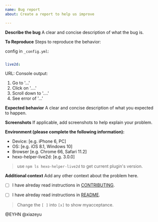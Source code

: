 ```yaml
---
name: Bug report
about: Create a report to help us improve

---
```


**Describe the bug**
A clear and concise description of what the bug is.

**To Reproduce**
Steps to reproduce the behavior:

config in `_config.yml`:

```yaml

live2d:

```

URL:
Console output:

1. Go to '...'
2. Click on '....'
3. Scroll down to '....'
4. See error of '...'

**Expected behavior**
A clear and concise description of what you expected to happen.

**Screenshots**
If applicable, add screenshots to help explain your problem.

**Environment (please complete the following information):**
- Device: [e.g. iPhone 6, PC]
- OS: [e.g. iOS 8.1, Windows 10]
- Browser [e.g. Chrome 66, Safari 11.2]
- hexo-helper-live2d: [e.g. 3.0.0]
> use `npm ls hexo-helper-live2d` to get current plugin's version.

**Additional context**
Add any other context about the problem here.

- [ ] I have alreday read instructions in [CONTRIBUTING](CONTRIBUTING.md).

- [ ] I have alreday read instructions in [README](../README.md).

> Change the `[ ]` into `[x]` to show myacceptance.

@EYHN @xiazeyu
